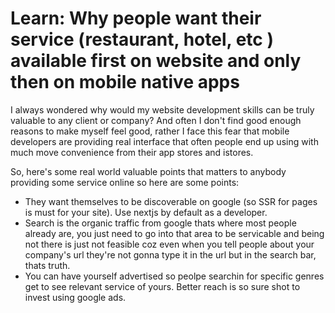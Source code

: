 # Learn: Why people want their service (restaurant, hotel, etc ) available first on website and only then on mobile native apps

I always wondered why would my website development skills can be truly valuable to any client or company? And often I don't find good enough reasons to make myself feel good, rather I face this fear that mobile developers are providing real interface that often people end up using with much move convenience from their app stores and istores.

So, here's some real world valuable points that matters to anybody providing some service online so here are some points:

- They want themselves to be discoverable on google (so SSR for pages is must for your site). Use nextjs by default as a developer.
- Search is the organic traffic from google thats where most people already are, you just need to go into that area to be servicable and being not there is just not feasible coz even when you tell people about your company's url they're not gonna type it in the url but in the search bar, thats truth.
- You can have yourself advertised so peolpe searchin for specific genres get to see relevant service of yours. Better reach is so sure shot to invest using google ads.
